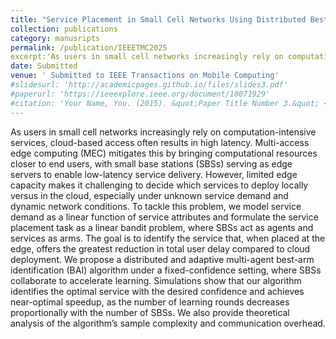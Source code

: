 ```yaml
---
title: "Service Placement in Small Cell Networks Using Distributed Best Arm Identification in Linear Bandits"
collection: publications
category: manusripts
permalink: /publication/IEEETMC2025
excerpt:'As users in small cell networks increasingly rely on computation-intensive services, cloud-based access often results in high latency. Multi-access edge computing (MEC) mitigates this by bringing computational resources closer to end users, with small base stations (SBSs) serving as edge servers to enable low-latency service delivery. However, limited edge capacity makes it challenging to decide which services to deploy locally versus in the cloud, especially under unknown service demand and dynamic network conditions. To tackle this problem, we model service demand as a linear function of service attributes and formulate the service placement task as a linear bandit problem, where SBSs act as agents and services as arms. The goal is to identify the service that, when placed at the edge, offers the greatest reduction in total user delay compared to cloud deployment. We propose a distributed and adaptive multi-agent best-arm identification (BAI) algorithm under a fixed-confidence setting, where SBSs collaborate to accelerate learning. Simulations show that our algorithm identifies the optimal service with the desired confidence and achieves near-optimal speedup, as the number of learning rounds decreases proportionally with the number of SBSs. We also provide theoretical analysis of the algorithm’s sample complexity and communication overhead.'
date: Submitted
venue: ' Submitted to IEEE Transactions on Mobile Computing'
#slidesurl: 'http://academicpages.github.io/files/slides3.pdf'
#paperurl: 'https://ieeexplore.ieee.org/document/10071929'
#citation: 'Your Name, You. (2015). &quot;Paper Title Number 3.&quot; <i>Journal 1</i>. 1(3).'
---
```


As users in small cell networks increasingly rely on computation-intensive services, cloud-based access often results in high latency. Multi-access edge computing (MEC) mitigates this by bringing computational resources closer to end users, with small base stations (SBSs) serving as edge servers to enable low-latency service delivery. However, limited edge capacity makes it challenging to decide which services to deploy locally versus in the cloud, especially under unknown service demand and dynamic network conditions. To tackle this problem, we model service demand as a linear function of service attributes and formulate the service placement task as a linear bandit problem, where SBSs act as agents and services as arms. The goal is to identify the service that, when placed at the edge, offers the greatest reduction in total user delay compared to cloud deployment. We propose a distributed and adaptive multi-agent best-arm identification (BAI) algorithm under a fixed-confidence setting, where SBSs collaborate to accelerate learning. Simulations show that our algorithm identifies the optimal service with the desired confidence and achieves near-optimal speedup, as the number of learning rounds decreases proportionally with the number of SBSs. We also provide theoretical analysis of the algorithm’s sample complexity and communication overhead.
